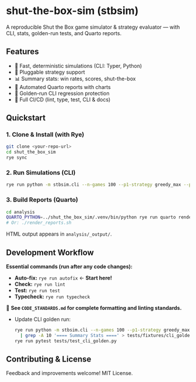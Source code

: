 # shut-the-box-sim (stbsim)
A reproducible Shut the Box game simulator & strategy evaluator — with CLI, stats, golden-run tests, and Quarto reports.

## Features
- 🧮 Fast, deterministic simulations (CLI: Typer, Python)
- 🤖 Pluggable strategy support
- 📊 Summary stats: win rates, scores, shut-the-box
- 📄 Automated Quarto reports with charts
- 🚦 Golden-run CLI regression protection
- 🔁 Full CI/CD (lint, type, test, CLI & docs)

## Quickstart

### 1. **Clone & Install (with Rye)**
```sh
git clone <your-repo-url>
cd shut_the_box_sim
rye sync
```

### 2. **Run Simulations (CLI)**
```sh
rye run python -m stbsim.cli --n-games 100 --p1-strategy greedy_max --p2-strategy min_tiles --seed 42
```

### 3. **Build Reports (Quarto)**
```sh
cd analysis
QUARTO_PYTHON=../shut_the_box_sim/.venv/bin/python rye run quarto render strategy_comparison_basic.qmd
# Or: ./render_reports.sh
```
HTML output appears in `analysis/_output/`.

## Development Workflow

**Essential commands (run after any code changes):**
- **Auto-fix:** `rye run autofix` ← **Start here!**
- **Check:** `rye run lint`
- **Test:** `rye run test`
- **Typecheck:** `rye run typecheck`

📖 **See `CODE_STANDARDS.md` for complete formatting and linting standards.**
- Update CLI golden run:
    ```sh
    rye run python -m stbsim.cli --n-games 100 --p1-strategy greedy_max --p2-strategy min_tiles --seed 42 \
      | grep -A 10 '==== Summary Stats ====' > tests/fixtures/cli_golden_run_output.txt
    rye run pytest tests/test_cli_golden.py
    ```

## Contributing & License

Feedback and improvements welcome!
MIT License.
